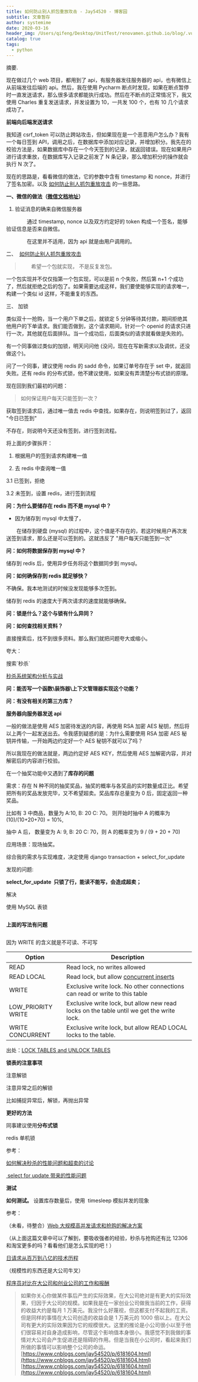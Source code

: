 ```yaml
---
title: 如何防止别人抓包重放攻击 - Jay54520 - 博客园
subtitle: 文章暂存
author: systemime
date: 2020-03-16
header_img: /Users/qifeng/Desktop/UnitTest/renovamen.github.io/blog/.vuepress/public/img/in-post/header/5.jpg
catalog: true
tags:
  - python
---
```

摘要.

<!-- more -->
现在做过几个 web 项目，都用到了 api，有服务器发往服务器的 api，也有微信上从前端发往后端的 api。然后，我在使用 Pycharm 断点时发现，如果在断点暂停时一直发送请求，那么很多请求都能执行成功。然后在不断点的正常情况下，我又使用 Charles 重复发送请求，并发设置为 10，一共发 100 个，也有 10 几个请求成功了。

**前端向后端发送请求**

我知道 csrf_token 可以防止跨站攻击，但如果现在是一个恶意用户怎么办？我有一个每日签到 API，调用之后，在数据库中添加对应记录，并增加积分。我先在的校验方法是，如果数据库中存在一个今天签到的记录，就返回错误。现在如果用户进行请求重放，在数据库写入记录之前发了 N 条记录，那么增加积分的操作就会执行 N 次了。

现在的思路是，看看微信的做法，它的参数中含有 timestamp 和 nonce，并进行了签名加密。以及 [如何防止别人抓包重放攻击](http://jingyan.baidu.com/article/597a0643605a69312b5243c1.html "Jay54520") 的一些思路。

**一、微信的做法（[微信文档地址](https://mp.weixin.qq.com/wiki "Jay54520")）**

1.  验证消息的确来自微信服务器

　　　　通过 timestamp, nonce 以及双方约定好的 token 构成一个签名，能够验证信息是否来自微信。

　　　　在这里并不适用，因为 api 就是由用户调用的。

二、  [如何防止别人抓包重放攻击](http://jingyan.baidu.com/article/597a0643605a69312b5243c1.html "Jay54520")

> 　　希望一个包就实现， 不是反复发包。

一个包实现并不仅仅指第一个包实现，可以是前 n 个失败，然后第 n+1 个成功了，然后就拒绝之后的包了。如果需要达成这样，我们要使能够实现的请求唯一，构建一个类似 id 这样，不能重复的东西。

三、 加锁

类似双十一抢购，当一个用户下单之后，就锁定 5 分钟等待其付款，期间拒绝其他用户的下单请求。我们能否做到，这个请求期间，针对一个 openid 的请求只进行一次，其他就在后面排队。当一个成功后，后面类似的请求就看做是失败的。

有一个同事做过类似的加锁，明天问问他 (没问，现在在写新需求以及调优，还没做这个)。

问了一个同事，建议使用 redis 的 sadd 命令，如果订单号存在于 set 中，就返回失败。还有 redis 的分布式锁，他不建议使用，如果没有弄清楚分布式锁的原理。

现在回到我们最初的问题：

> 如何保证用户每天只能签到一次？

获取签到请求后，通过唯一值去 redis 中查找，如果存在，则说明签到过了，返回 "今日已签到"

不存在，则说明今天还没有签到，进行签到流程。

将上面的步骤拆开：

1. 根据用户的签到请求构建唯一值

2. 去 redis 中查询唯一值

3.1 已签到，拒绝

3.2 未签到，设置 redis，进行签到流程

**问：为什么要储存在 redis 而不是 mysql 中？**

-   因为储存到 mysql 中太慢了，

　　在储存到硬盘 (mysql) 的过程中，这个值是不存在的，若这时候用户再次发送签到请求，那么还是可以签到的。这就违反了 "用户每天只能签到一次"

**问：如何将数据保存到 mysql 中？**

储存到 redis 后，使用异步任务将这个数据同步到 mysql。

**问：如何确保存到 redis 就足够快？**

不确保。我本地测试的时候没发现能够多次签到。

储存到 redis 的速度大于两次请求的速度就能够确保。

**问：锁是什么？这个与锁有什么异同？**

**问：如何查找相关资料？**

直接搜索后，找不到很多资料。那么我们就把问题夸大或缩小。

夸大：

搜索\`秒杀\`

[秒杀系统架构分析与实战](https://my.oschina.net/xianggao/blog/524943 "Jay54520")

**问：能否写一个函数\\装饰器\\上下文管理器实现这个功能？**

**问：有没有相关的第三方库？**

**服务器向服务器发送 api**

一般的做法是使用 AES 加密待发送的内容，再使用 RSA 加密 AES 秘钥，然后将以上两个一起发送出去。令我感到疑惑的是：为什么需要使用 RSA 加密 AES 秘钥并传输，一开始两边约定好一个 AES 秘钥不就可以了吗？

所以我现在的做法就是，两边约定好 AES KEY，然后使用 AES 加解密内容，并对解密后的内容进行校验。

在一个抽奖功能中又遇到了**库存的问题**

需求：存在 N 种不同的抽奖奖品，抽奖的概率与各奖品的实时数量成正比。希望把所有的奖品发放完毕，又不希望超卖。奖品库存总量变为 0 后，固定返回一种奖品。

比如有 3 中商品，数量为 A:10, B: 20 C: 70。 则开始时抽中 A 的概率为 (10)/(10+20+70) = 10%,

抽中 A 后， 数量变为 A: 9, B: 20 C: 70，则 A 的概率变为 9 / (9 + 20 + 70)

应用场景：现场抽奖。

综合我的需求与实现难度，决定使用 django transaction + select_for_update 

发现的问题:

**select_for_update  只锁了行，能读不能写，会造成超卖；**

解决

使用 MySQL 表锁

```

```

**上面的写法有问题**

```

```

因为 WRITE 的含义就是不可读、不可写

| Option             | Description                                                                              |
| ------------------ | ---------------------------------------------------------------------------------------- |
| READ               | Read lock, no writes allowed                                                             |
| READ LOCAL         | Read lock, but allow [concurrent inserts](https://mariadb.com/kb/en/concurrent-inserts/) |
| WRITE              | Exclusive write lock. No other connections can read or write to this table               |
| LOW_PRIORITY WRITE | Exclusive write lock, but allow new read locks on the table until we get the write lock. |
| WRITE CONCURRENT   | Exclusive write lock, but allow READ LOCAL locks to the table.                           |

出处：[LOCK TABLES and UNLOCK TABLES](https://mariadb.com/kb/en/mariadb/lock-tables-and-unlock-tables/ "Jay54520")

**锁表的注意事项**

注意解锁

注意异常之后的解锁

比如捕捉异常后，解锁，再抛出异常

**更好的方法**

同事建议使用**分布式锁**

redis 单机锁

参考： 

[如何解决秒杀的性能问题和超卖的讨论](http://www.cnblogs.com/billyxp/p/3701124.html "Jay54520") 

[ select for update 带来的性能问题](https://virusdefender.net/index.php/archives/276/ "Jay54520")

**测试**

**如何测试。** 设置库存数量后，使用  timesleep 模拟并发的现象

参考：

（未看，待整合）[Web 大规模高并发请求和抢购的解决方案](http://www.cnblogs.com/php-rearch/p/6148119.html "Jay54520")

（从上面这篇文章中可以了解到，要吸收强者的经验，秒杀与抢购还有比 12306 和淘宝更多的吗？看看他们是怎么实现的吧！）

[日请求从百万到八亿的技术历程](http://mp.weixin.qq.com/s?__biz=MzA4MjEyNTA5Mw==&mid=2652564444&idx=1&sn=01813b05b4a2d7fef5f22f8e21ac3a2e&chksm=8464c396b3134a80a22abd4d4d4b15085cd36b81e1cc67e93a0342c397d9eff1673a20fc1f19&scene=0#rd "Jay54520")

（规模性的东西还是大公司牛叉）

[程序员对比在大公司和创业公司的工作和报酬](http://blog.jobbole.com/108423/ "Jay54520")

> 如果你关心你做某件事后产生的实际效果，在大公司绝对是有更大的实际效果，归因于大公司的规模。如果我是在一家创业公司做我当前的工作，获得的收益大约是每月 1 万美元。我没什么好蔑视，但这都支付不起我的工资。但是同样的事情在大公司创造的收益会是 1 万美元的 1000 倍以上。在大公司有更大的实际效果因为它的规模很大。这里的推论是小公司很小以至于他们很容易对自身造成影响，尽管这个影响值本身很小。我感觉不到我做的事情对大公司会产生促进还是阻碍的作用。但是当我在小公司时，看起来我们所做的事情可以影响整个公司的命运。 
>  [https://www.cnblogs.com/jay54520/p/6181604.html](https://www.cnblogs.com/jay54520/p/6181604.html) 
>  [https://www.cnblogs.com/jay54520/p/6181604.html](https://www.cnblogs.com/jay54520/p/6181604.html)
